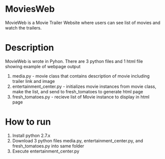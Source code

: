 # MoviesWeb
MovieWeb is a Movie Trailer Website where users can see list of movies and watch the trailers.

# Description
MovieWeb is wrote in Pyhon. There are 3 python files and 1 html file showing example of webpage output 

1. media.py - movie class that contains description of movie including trailer link and image
2. entertainment_center.py - initializes movie instances from movie class, make the list, and send to fresh_tomatoes to generate html page
3. fresh_tomatoes.py - recieve list of Movie instance to display in html page

# How to run 
1. Install python 2.7.x
2. Download 3 python files media.py, entertainment_center.py, and fresh_tomatoes.py into same folder
3. Execute entertainment_center.py
